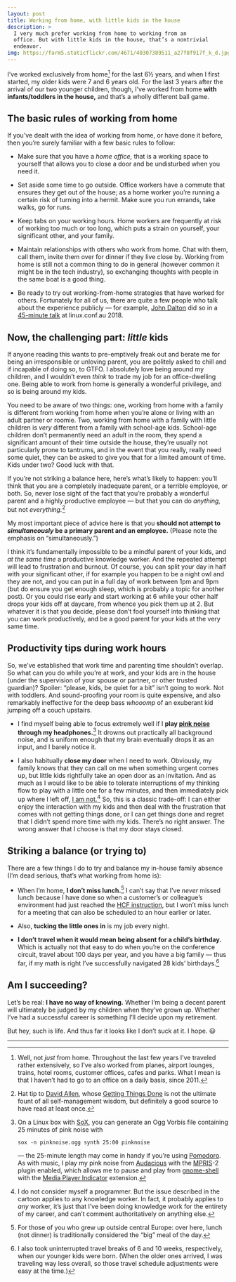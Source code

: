 ```yaml
---
layout: post
title: Working from home, with little kids in the house
description: > 
  I very much prefer working from home to working from an
  office. But with little kids in the house, that’s a nontrivial
  endeavor.
img: https://farm5.staticflickr.com/4671/40307389511_a27f8f917f_k_d.jpg
---
```

I’ve worked exclusively from home[^1] for the last 6½ years, and
when I first started, my older kids were 7 and 6 years old. For the
last 3 years after the arrival of our two younger children, though,
I’ve worked from home **with infants/toddlers in the house,** and
that’s a wholly different ball game.

## The basic rules of working from home

If you’ve dealt with the idea of working from home, or have
done it before, then you’re surely familiar with a few basic rules to
follow:

* Make sure that you have a _home office,_ that is a working space to
  yourself that allows you to close a door and be undisturbed when you
  need it.

* Set aside some time to go outside. Office workers have a commute
  that ensures they get out of the house; as a home worker you’re
  running a certain risk of turning into a hermit. Make sure you run
  errands, take walks, go for runs.

* Keep tabs on your working hours. Home workers are frequently at risk
  of working too much or too long, which puts a strain on yourself,
  your significant other, and your family.

* Maintain relationships with others who work from home. Chat with
  them, call them, invite them over for dinner if they live close
  by. Working from home is still not a common thing to do in general
  (however common it might be in the tech industry), so exchanging
  thoughts with people in the same boat is a good thing.

* Be ready to try out working-from-home strategies that have worked
  for others. Fortunately for all of us, there are quite a few people
  who talk about the experience publicly — for example,
  [John Dalton](https://twitter.com/johndalton) did so in a
  [45-minute talk](https://youtu.be/qFWkDPTjjEM) at linux.conf.au
  2018.

## Now, the challenging part: *little* kids

If anyone reading this wants to pre-emptively freak out and berate me
for being an irresponsible or unloving parent, you are politely asked
to chill and if incapable of doing so, to GTFO. I absolutely love
being around my children, and I wouldn’t even _think_ to trade my job
for an office-dwelling one. Being able to work from home is generally
a wonderful privilege, and so is being around my kids.

You need to be aware of two things: one, working from home with a
family is different from working from home when you’re alone or living
with an adult partner or roomie. Two, working from home with a family
with little children is _very_ different from a family with school-age
kids. School-age children don’t permanently need an adult in the room,
they spend a significant amount of their time outside the house,
they’re usually not particularly prone to tantrums, and in the event
that you really, really need some quiet, they can be asked to give you
that for a limited amount of time. Kids under two?  Good luck with
that.

If you’re not striking a balance here, here’s what’s likely to
happen: you’ll think that you are a completely inadequate parent, or a
terrible employee, or both. So, never lose sight of the fact that
you’re probably a wonderful parent and a highly productive employee —
but that you can do _anything,_ but not _everything._[^2]

My most important piece of advice here is that you **should not attempt
to _simultaneously_ be a primary parent and an employee.** (Please
note the emphasis on “simultaneously.”)

I think it’s fundamentally impossible to be a mindful parent of your
kids, and *at the same time* a productive knowledge worker. And the
repeated attempt will lead to frustration and burnout. Of course, you
can split your day in half with your significant other, if for example
you happen to be a night owl and they are not, and you can put in a
full day of work between 1pm and 9pm (but do ensure you get enough
sleep, which is probably a topic for another post). Or you could rise
early and start working at 6 while your other half drops your kids off
at daycare, from whence you pick them up at 2. But whatever it is that
you decide, please don’t fool yourself into thinking that you can work
productively, and be a good parent for your kids at the very same
time.

## Productivity tips during work hours

So, we’ve established that work time and parenting time shouldn’t
overlap. So what can you do while you’re at work, and your kids are in
the house (under the supervision of your spouse or partner, or other
trusted guardian)? Spoiler: “please, kids, be quiet for a bit” isn’t
going to work. Not with toddlers. And sound-proofing your room is
quite expensive, and also remarkably ineffective for the deep bass
_whooomp_ of an exuberant kid jumping off a couch upstairs.

* I find myself being able to focus extremely well if I **play
[pink noise](https://en.wikipedia.org/wiki/Pink_noise) through my
headphones.**[^3] It drowns out practically all background noise, and
is uniform enough that my brain eventually drops it as an input, and I
barely notice it.

* I also habitually **close my door** when I need to work. Obviously, my
family knows that they can call on me when something urgent comes up,
but little kids rightfully take an open door as an invitation. And as
much as I would like to be able to tolerate interruptions of my
thinking flow to play with a little one for a few minutes, and then
immediately pick up where I left off,
[I am not.](http://heeris.id.au/2013/this-is-why-you-shouldnt-interrupt-a-programmer/)[^4]
So, this is a classic trade-off: I can either enjoy the interaction
with my kids and then deal with the frustration that comes with not
getting things done, or I can get things done and regret that I didn’t
spend more time with my kids. There’s no right answer. The wrong
answer that I choose is that my door stays closed.

## Striking a balance (or trying to)

There are a few things I do to try and balance my in-house family
absence (I’m dead serious, that’s what working from home is):

* When I’m home, **I don’t miss lunch.**[^5] I can’t say that I’ve _never_
  missed lunch because I have done so when a customer’s or colleague’s
  environment had just reached the
  [HCF instruction](https://en.wikipedia.org/wiki/Halt_and_Catch_Fire),
  but I won’t miss lunch for a meeting that can also be scheduled to
  an hour earlier or later.

* Also, **tucking the little ones in** is my job every night.

* **I don’t travel when it would mean being absent for a child’s
  birthday.** Which is actually not that easy to do when you’re on the
  conference circuit, travel about 100 days per year, and you have a
  big family — thus far, if my math is right I’ve successfully
  navigated 28 kids’ birthdays.[^6]


## Am I succeeding?

Let’s be real: **I have no way of knowing.** Whether I’m being a
decent parent will ultimately be judged by my children when they’ve
grown up. Whether I’ve had a successful career is something I’ll
decide upon my retirement.

But hey, such is life. And thus far it looks like I don’t
suck at it. I hope. :smiley: 


* * *

[^1]: Well, not *just* from home. Throughout the last few years I’ve
    traveled rather extensively, so I’ve also worked from planes,
    airport lounges, trains, hotel rooms, customer offices, cafes and
    parks. What I mean is that I haven’t had to go to an office on a
    daily basis, since 2011. 

[^2]: Hat tip to
    [David Allen](https://en.wikipedia.org/wiki/David_Allen_(author)),
    whose [Getting Things Done](http://a.co/iZhglcP) is not the
    ultimate fount of all self-management wisdom, but definitely a
    good source to have read at least once.

[^3]: On a Linux box with [SoX](https://en.wikipedia.org/wiki/SoX),
    you can generate an Ogg Vorbis file containing 25 minutes of pink
    noise with
	```
	sox -n pinknoise.ogg synth 25:00 pinknoise
	```
	— the 25-minute length may come in handy if you’re using
    [Pomodoro](https://en.wikipedia.org/wiki/Pomodoro_Technique). As
    with music, I play my pink noise from
    [Audacious](https://audacious-media-player.org/) with the
    [MPRIS](https://specifications.freedesktop.org/mpris-spec/latest/)-2
    plugin enabled, which allows me to pause and play from
    [gnome-shell](https://wiki.gnome.org/Projects/GnomeShell) with the
    [Media Player Indicator](https://extensions.gnome.org/extension/55/media-player-indicator/)
    extension.

[^4]: I do not consider myself a programmer. But the issue described
    in the cartoon applies to any knowledge worker. In fact, it
    probably applies to _any_ worker, it’s just that I’ve been doing
    knowledge work for the entirety of my career, and can’t comment
    authoritatively on anything else.

[^5]: For those of you who grew up outside central Europe: over here,
    lunch (not dinner) is traditionally considered the “big” meal of
    the day.

[^6]: I also took uninterrupted travel breaks of 6 and 10 weeks,
    respectively, when our younger kids were born. (When the older
    ones arrived, I was traveling way less overall, so those travel
    schedule adjustments were easy at the time.)
